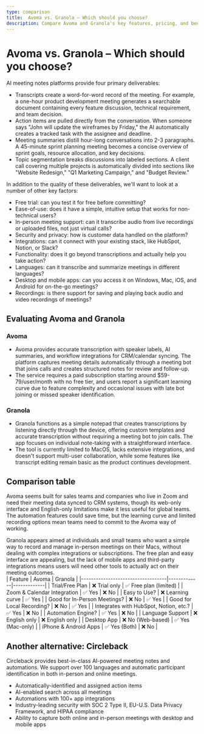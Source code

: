 ```yaml
---
type: comparison
title:  Avoma vs. Granola – Which should you choose?
description: Compare Avoma and Granola's key features, pricing, and benefits to find the best meeting assistant for your needs. Plus, discover Circleback as an alternative option.
---
```


# Avoma vs. Granola – Which should you choose?  
AI meeting notes platforms provide four primary deliverables:  
  
* Transcripts create a word-for-word record of the meeting. For example, a one-hour product development meeting generates a searchable document containing every feature discussion, technical requirement, and team decision.  
* Action items are pulled directly from the conversation. When someone says "John will update the wireframes by Friday," the AI automatically creates a tracked task with the assignee and deadline.  
* Meeting summaries distill hour-long conversations into 2-3 paragraphs. A 45-minute sprint planning meeting becomes a concise overview of sprint goals, resource allocation, and key decisions.  
* Topic segmentation breaks discussions into labeled sections. A client call covering multiple projects is automatically divided into sections like "Website Redesign," "Q1 Marketing Campaign," and "Budget Review."  
  
In addition to the quality of these deliverables, we'll want to look at a number of other key factors:  
  
* Free trial: can you test it for free before committing?  
* Ease-of-use: does it have a simple, intuitive setup that works for non-technical users?  
* In-person meeting support: can it transcribe audio from live recordings or uploaded files, not just virtual calls?  
* Security and privacy: how is customer data handled on the platform?  
* Integrations: can it connect with your existing stack, like HubSpot, Notion, or Slack?  
* Functionality: does it go beyond transcriptions and actually help you take action?  
* Languages: can it transcribe and summarize meetings in different languages?  
* Desktop and mobile apps: can you access it on Windows, Mac, iOS, and Android for on-the-go meetings?  
* Recordings: is there support for saving and playing back audio and video recordings of meetings?    
## Evaluating Avoma and Granola  
### Avoma
* Avoma provides accurate transcription with speaker labels, AI summaries, and workflow integrations for CRM/calendar syncing. The platform captures meeting details automatically through a meeting bot that joins calls and creates structured notes for review and follow-up.
* The service requires a paid subscription starting around $59-79/user/month with no free tier, and users report a significant learning curve due to feature complexity and occasional issues with late bot joining or missed speaker identification.

### Granola
* Granola functions as a simple notepad that creates transcriptions by listening directly through the device, offering custom templates and accurate transcription without requiring a meeting bot to join calls. The app focuses on individual note-taking with a straightforward interface.
* The tool is currently limited to MacOS, lacks extensive integrations, and doesn't support multi-user collaboration, while some features like transcript editing remain basic as the product continues development.  
## Comparison table    
Avoma seems built for sales teams and companies who live in Zoom and need their meeting data synced to CRM systems, though its web-only interface and English-only limitations make it less useful for global teams. The automation features could save time, but the learning curve and limited recording options mean teams need to commit to the Avoma way of working.

Granola appears aimed at individuals and small teams who want a simple way to record and manage in-person meetings on their Macs, without dealing with complex integrations or subscriptions. The free plan and easy interface are appealing, but the lack of mobile apps and third-party integrations means users will need other tools to actually act on their meeting outcomes.  
| Feature                           | Avoma       | Granola     |
|-----------------------------------|-------------|-------------|
| Trial/Free Plan                   | ❌ Trial only | ✅ Free plan (limited) |
| Zoom & Calendar Integration        | ✅ Yes       | ❌ No        |
| Easy to Use?                      | ❌ Learning curve | ✅ Yes       |
| Good for In-Person Meetings?       | ❌ No        | ✅ Yes       |
| Good for Local Recording?          | ❌ No        | ✅ Yes       |
| Integrates with HubSpot, Notion, etc.? | ✅ Yes       | ❌ No        |
| Automation Engine?                 | ✅ Yes       | ❌ No        |
| Language Support                  | ❌ English only | ❌ English only |
| Desktop App                       | ❌ No (Web-based) | ✅ Yes (Mac-only) |
| iPhone & Android Apps             | ✅ Yes (Both) | ❌ No        |  
## Another alternative: Circleback  
Circleback provides best-in-class AI-powered meeting notes and automations. We support over 100 languages and automatic participant identification in both in-person and online meetings.  
  
* Automatically-identified and assigned action items  
* AI-enabled search across all meetings  
* Automations with 100+ app integrations  
* Industry-leading security with SOC 2 Type II, EU-U.S. Data Privacy Framework, and HIPAA compliance  
* Ability to capture both online and in-person meetings with desktop and mobile apps  